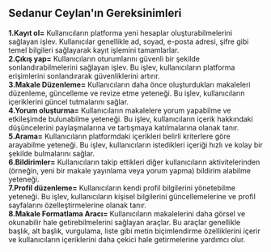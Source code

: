 ## Sedanur Ceylan'ın Gereksinimleri
**1.Kayıt ol=** Kullanıcıların platforma yeni hesaplar oluşturabilmelerini sağlayan işlev. Kullanıcılar genellikle ad, soyad, e-posta adresi, şifre gibi temel bilgileri sağlayarak kayıt işlemini tamamlarlar.
<br>
**2.Çıkış yap=** Kullanıcıların oturumlarını güvenli bir şekilde sonlandırabilmelerini sağlayan işlev. Bu işlev, kullanıcıların platforma erişimlerini sonlandırarak güvenliklerini artırır.
<br>
**3.Makale Düzenleme=** Kullanıcıların daha önce oluşturdukları makaleleri düzenleme, güncelleme ve revize etme yeteneği. Bu işlev, kullanıcıların içeriklerini güncel tutmalarını sağlar.
<br>
**4.Yorum oluşturma=** Kullanıcıların makalelere yorum yapabilme ve etkileşimde bulunabilme yeteneği. Bu işlev, kullanıcıların içerik hakkındaki düşüncelerini paylaşmalarına ve tartışmaya katılmalarına olanak tanır.
<br>
**5.Arama=** Kullanıcıların platformdaki içerikleri belirli kriterlere göre arayabilme yeteneği. Bu işlev, kullanıcıların istedikleri içeriği hızlı ve kolay bir şekilde bulmalarını sağlar.
<br>
**6.Bildirimler=** Kullanıcıların takip ettikleri diğer kullanıcıların aktivitelerinden (örneğin, yeni bir makale yayınlama veya yorum yapma) bildirim alabilme yeteneği.
<br>
**7.Profil düzenleme=**  Kullanıcıların kendi profil bilgilerini yönetebilme yeteneği. Bu işlev, kullanıcıların kişisel bilgilerini güncellemelerine ve profil sayfalarını özelleştirmelerine olanak tanır.
<br>
**8.Makale Formatlama Aracı=** Kullanıcıların makalelerini daha görsel ve okunabilir hale getirebilmelerini sağlayan araçlar. Bu araçlar genellikle başlık, alt başlık, vurgulama, liste gibi metin biçimlendirme özelliklerini içerir ve kullanıcıların içeriklerini daha çekici hale getirmelerine yardımcı olur.
